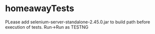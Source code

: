 # homeawayTests
PLease add selenium-server-standalone-2.45.0.jar to build path before execution of tests.
Run->Run as TESTNG
